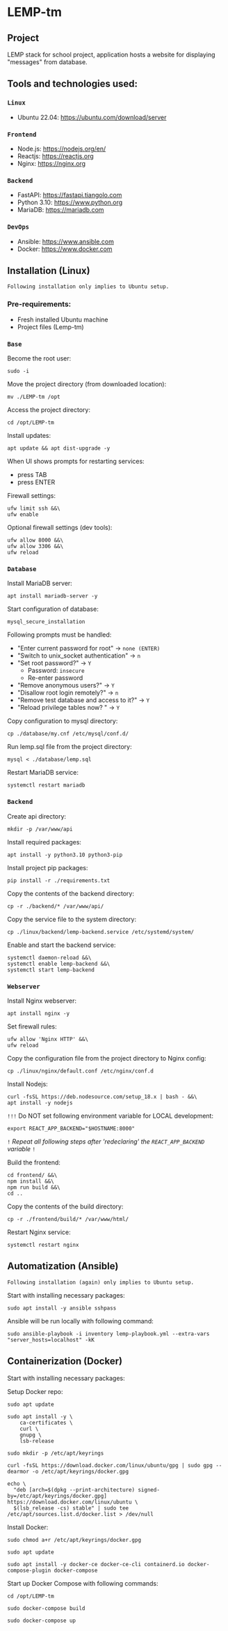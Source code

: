 # LEMP-tm

## Project
LEMP stack for school project, application hosts a website for displaying "messages" from database.

## Tools and technologies used:
### `Linux`
* Ubuntu 22.04: https://ubuntu.com/download/server
### `Frontend`
* Node.js: https://nodejs.org/en/
* Reactjs: https://reactjs.org
* Nginx: https://nginx.org
### `Backend`
* FastAPI: https://fastapi.tiangolo.com
* Python 3.10: https://www.python.org
* MariaDB: https://mariadb.com
### `DevOps`
* Ansible: https://www.ansible.com
* Docker: https://www.docker.com

## Installation (Linux)
`Following installation only implies to Ubuntu setup.`
### Pre-requirements:
* Fresh installed Ubuntu machine
* Project files (Lemp-tm)
### `Base`
Become the root user:
```console
sudo -i
```
Move the project directory (from downloaded location):
```console
mv ./LEMP-tm /opt
```
Access the project directory:
```console
cd /opt/LEMP-tm
```
Install updates:
```console
apt update && apt dist-upgrade -y
```
When UI shows prompts for restarting services:
* press TAB
* press ENTER
  
Firewall settings:
```console
ufw limit ssh &&\
ufw enable
```
Optional firewall settings (dev tools):
```console
ufw allow 8000 &&\
ufw allow 3306 &&\
ufw reload
```

### `Database`
Install MariaDB server:
```console
apt install mariadb-server -y
```
Start configuration of database:
```console
mysql_secure_installation
```
Following prompts must be handled:
* "Enter current password for root" -> `none (ENTER)`
* "Switch to unix_socket authentication" -> `n`
* "Set root password?" -> `Y`
  * Password: `insecure`
  * Re-enter password
* "Remove anonymous users?" -> `Y`
* "Disallow root login remotely?" -> `n`
* "Remove test database and access to it?" -> `Y`
* "Reload privilege tables now? " -> `Y`

Copy configuration to mysql directory:
```console
cp ./database/my.cnf /etc/mysql/conf.d/
```
Run lemp.sql file from the project directory:
```console
mysql < ./database/lemp.sql
```
Restart MariaDB service:
```console
systemctl restart mariadb
```

### `Backend`
Create api directory:
```console
mkdir -p /var/www/api
```
Install required packages:
```console
apt install -y python3.10 python3-pip
```
Install project pip packages:
```console
pip install -r ./requirements.txt
```
Copy the contents of the backend directory:
```console
cp -r ./backend/* /var/www/api/
```
Copy the service file to the system directory:
```console
cp ./linux/backend/lemp-backend.service /etc/systemd/system/
```
Enable and start the backend service:
```console
systemctl daemon-reload &&\
systemctl enable lemp-backend &&\
systemctl start lemp-backend
```

### `Webserver`
Install Nginx webserver:
```console
apt install nginx -y
```
Set firewall rules:
```console
ufw allow 'Nginx HTTP' &&\
ufw reload
```
Copy the configuration file from the project directory to Nginx config:
```console
cp ./linux/nginx/default.conf /etc/nginx/conf.d
```
Install Nodejs:
```console
curl -fsSL https://deb.nodesource.com/setup_18.x | bash - &&\
apt install -y nodejs
```
`!!!` Do NOT set following environment variable for LOCAL development:
```console
export REACT_APP_BACKEND="$HOSTNAME:8000"
```
`!` *Repeat all following steps after 'redeclaring' the `REACT_APP_BACKEND` variable* `!`

Build the frontend:
```console
cd frontend/ &&\
npm install &&\ 
npm run build &&\
cd ..
```
Copy the contents of the build directory:
```console
cp -r ./frontend/build/* /var/www/html/
```
Restart Nginx service:
```console
systemctl restart nginx
```

## Automatization (Ansible)
`Following installation (again) only implies to Ubuntu setup.`

Start with installing necessary packages:
```console
sudo apt install -y ansible sshpass
```
Ansible will be run locally with following command:
```console
sudo ansible-playbook -i inventory lemp-playbook.yml --extra-vars "server_hosts=localhost" -kK
```

## Containerization (Docker)
Start with installing necessary packages:

Setup Docker repo:
```console
sudo apt update

sudo apt install -y \
    ca-certificates \
    curl \
    gnupg \
    lsb-release

sudo mkdir -p /etc/apt/keyrings

curl -fsSL https://download.docker.com/linux/ubuntu/gpg | sudo gpg --dearmor -o /etc/apt/keyrings/docker.gpg

echo \
  "deb [arch=$(dpkg --print-architecture) signed-by=/etc/apt/keyrings/docker.gpg] https://download.docker.com/linux/ubuntu \
  $(lsb_release -cs) stable" | sudo tee /etc/apt/sources.list.d/docker.list > /dev/null
```
Install Docker:
```console
sudo chmod a+r /etc/apt/keyrings/docker.gpg

sudo apt update

sudo apt install -y docker-ce docker-ce-cli containerd.io docker-compose-plugin docker-compose
```
Start up Docker Compose with following commands:
```console
cd /opt/LEMP-tm

sudo docker-compose build

sudo docker-compose up
```